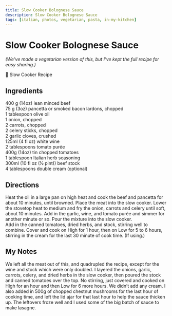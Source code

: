 ```yaml
---
title: Slow Cooker Bolognese Sauce
description: Slow Cooker Bolognese Sauce
tags: [italian, photos, vegetarian, pasta, in-my-kitchen]
---
```


# Slow Cooker Bolognese Sauce
*(We’ve made a vegetarian version of this, but I’ve kept the full recipe for easy sharing.)*

🍲 Slow Cooker Recipe

## Ingredients
400 g (14oz) lean minced beef  
75 g (3oz) pancetta or smoked bacon lardons, chopped  
1 tablespoon olive oil  
1 onion, chopped  
2 carrots, chopped  
2 celery sticks, chopped  
2 garlic cloves, crushed  
125ml (4 fl oz) white wine  
2 tablespoons tomato purée  
400g (14oz) tin chopped tomatoes  
1 tablespoon Italian herb seasoning  
300ml (10 fl oz (½ pint)) beef stock  
4 tablespoons double cream (optional)

## Directions 
Heat the oil in a large pan on high heat and cook the beef and pancetta for about 10 minutes, until browned. Place the meat into the slow cooker.
Lower the stovetop heat to medium and fry the onion, carrots and celery until soft, about 10 minutes. Add in the garlic, wine, and tomato purée and simmer for another minute or so. Pour the mixture into the slow cooker.  
Add in the canned tomatoes, dried herbs, and stock, stirring well to combine. Cover and cook on High for 1 hour, then on Low for 5 to 6 hours, stirring in the cream for the last 30 minute of cook time. (If using.)

## My Notes
We left all the meat out of this, and quadrupled the recipe, except for the wine and stock which were only doubled. I layered the onions, garlic, carrots, celery, and dried herbs in the slow cooker, then poured the stock and canned tomatoes over the top. No stirring, just covered and cooked on High for an hour and then Low for 6 more hours. We didn’t add any cream. I also added in 500g of chopped chestnut mushrooms for the last hour of cooking time, and left the lid ajar for that last hour to help the sauce thicken up. The leftovers froze well and I used some of the big batch of sauce to make lasagne.
